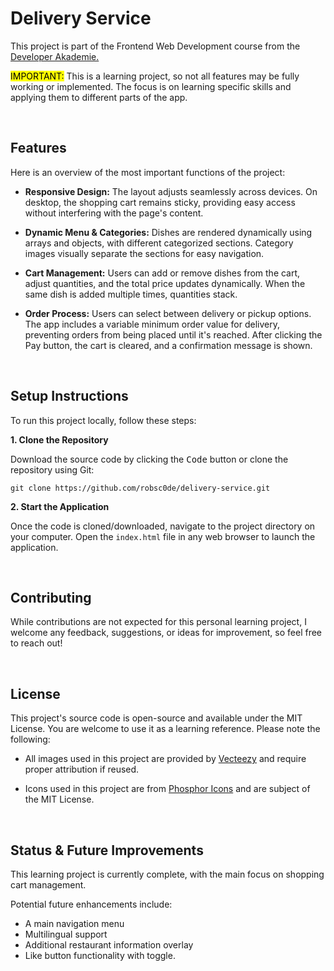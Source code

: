 # Delivery Service

This project is part of the Frontend Web Development course from the [Developer Akademie.](https://developerakademie.com/) 

<mark>IMPORTANT:</mark> This is a learning project, so not all features may be fully working or implemented. The focus is on learning specific skills and applying them to different parts of the app.

<br>

## Features

Here is an overview of the most important functions of the project:

- **Responsive Design:** The layout adjusts seamlessly across devices. On desktop, the shopping cart remains sticky, providing easy access without interfering with the page's content.

- **Dynamic Menu & Categories:** Dishes are rendered dynamically using arrays and objects, with different categorized sections. Category images visually separate the sections for easy navigation.

- **Cart Management:** Users can add or remove dishes from the cart, adjust quantities, and the total price updates dynamically. When the same dish is added multiple times, quantities stack.

- **Order Process:** Users can select between delivery or pickup options. The app includes a variable minimum order value for delivery, preventing orders from being placed until it's reached. After clicking the Pay button, the cart is cleared, and a confirmation message is shown.

<br>

## Setup Instructions

To run this project locally, follow these steps:

**1. Clone the Repository**

Download the source code by clicking the <kbd>Code</kbd> button or clone the repository using Git:


```
git clone https://github.com/robsc0de/delivery-service.git
```


**2. Start the Application**

Once the code is cloned/downloaded, navigate to the project directory on your computer. Open the `index.html` file in any web browser to launch the application.

<br>

## Contributing
While contributions are not expected for this personal learning project, I welcome any feedback, suggestions, or ideas for improvement, so feel free to reach out!

<br>

## License

This project's source code is open-source and available under the MIT License. You are welcome to use it as a learning reference. Please note the following:

- All images used in this project are provided by [Vecteezy](https://www.vecteezy.com/) and require proper attribution if reused.

- Icons used in this project are from [Phosphor Icons](https://phosphoricons.com/) and are subject of the MIT License.

<br>

## Status & Future Improvements
This learning project is currently complete, with the main focus on shopping cart management.

Potential future enhancements include:

- A main navigation menu
- Multilingual support
- Additional restaurant information overlay
- Like button functionality with toggle.
